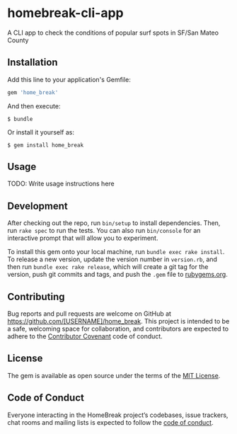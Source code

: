 # homebreak-cli-app
A CLI app to check the conditions of popular surf spots in SF/San Mateo County

## Installation

Add this line to your application's Gemfile:

```ruby
gem 'home_break'
```

And then execute:

    $ bundle

Or install it yourself as:

    $ gem install home_break

## Usage

TODO: Write usage instructions here

## Development

After checking out the repo, run `bin/setup` to install dependencies. Then, run `rake spec` to run the tests. You can also run `bin/console` for an interactive prompt that will allow you to experiment.

To install this gem onto your local machine, run `bundle exec rake install`. To release a new version, update the version number in `version.rb`, and then run `bundle exec rake release`, which will create a git tag for the version, push git commits and tags, and push the `.gem` file to [rubygems.org](https://rubygems.org).

## Contributing

Bug reports and pull requests are welcome on GitHub at https://github.com/[USERNAME]/home_break. This project is intended to be a safe, welcoming space for collaboration, and contributors are expected to adhere to the [Contributor Covenant](http://contributor-covenant.org) code of conduct.

## License

The gem is available as open source under the terms of the [MIT License](https://opensource.org/licenses/MIT).

## Code of Conduct

Everyone interacting in the HomeBreak project’s codebases, issue trackers, chat rooms and mailing lists is expected to follow the [code of conduct](https://github.com/[USERNAME]/home_break/blob/master/CODE_OF_CONDUCT.md).
